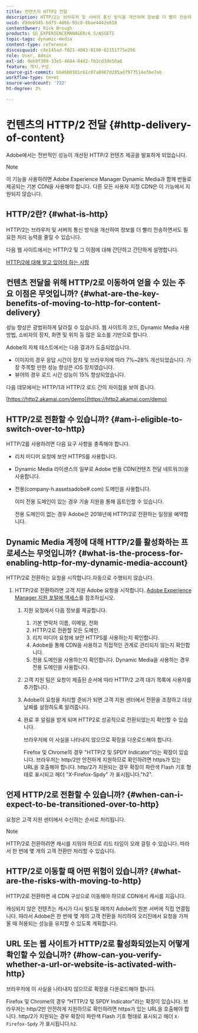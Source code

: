 ```yaml
---
title: 컨텐츠의 HTTP2 전달
description: HTTP/2는 브라우저 및 서버의 통신 방식을 개선하여 정보를 더 빨리 전송하면서도 필요한 처리 능력을 줄일 수 있습니다.
uuid: d9deb945-bdf5-4d6b-95c8-8bae4442e618
contentOwner: Rick Brough
products: SG_EXPERIENCEMANAGER/6.5/ASSETS
topic-tags: dynamic-media
content-type: reference
discoiquuid: c8e145ad-f021-4043-8190-62151775e296
role: User, Admin
exl-id: 9eb9f309-33e5-4694-84d2-fb2cd3de50a6
feature: 게시,구성
source-git-commit: bb46b0301c61c07a8967d285ad7977514efbe7ab
workflow-type: tm+mt
source-wordcount: '732'
ht-degree: 3%

---
```


# 컨텐츠의 HTTP/2 전달 {#http-delivery-of-content}

Adobe에서는 전반적인 성능이 개선된 HTTP/2 컨텐츠 제공을 발표하게 되었습니다.

>[!NOTE]
>
>이 기능을 사용하려면 Adobe Experience Manager Dynamic Media과 함께 번들로 제공되는 기본 CDN을 사용해야 합니다. 다른 모든 사용자 지정 CDN은 이 기능에서 지원되지 않습니다.

## HTTP/2란? {#what-is-http}

HTTP/2는 브라우저 및 서버의 통신 방식을 개선하여 정보를 더 빨리 전송하면서도 필요한 처리 능력을 줄일 수 있습니다.

다음 웹 사이트에서는 HTTP/2 및 그 이점에 대해 간단하고 간단하게 설명합니다.

[HTTP/2에 대해 알고 있어야 하는 사항](https://www.engadget.com/2015-02-24-what-you-need-to-know-about-http-2.html)

## 컨텐츠 전달을 위해 HTTP/2로 이동하여 얻을 수 있는 주요 이점은 무엇입니까? {#what-are-the-key-benefits-of-moving-to-http-for-content-delivery}

성능 향상은 광범위하게 달라질 수 있습니다. 웹 사이트의 코드, Dynamic Media 사용 방법, 소비자의 장치, 화면 및 위치 등 많은 요소를 기반으로 합니다.

Adobe의 자체 테스트에서는 다음 결과가 도출되었습니다.

* 이미지의 경우 응답 시간이 장치 및 브라우저에 따라 7%~28% 개선되었습니다. 가장 주목할 만한 성능 향상은 iOS 장치였습니다.
* 뷰어의 경우 로드 시간 성능이 15% 향상되었습니다.

다음 데모에서는 HTTP/1과 HTTP/2 로드 간의 차이점을 보여 줍니다.

[https://http2.akamai.com/demo](https://http2.akamai.com/demo)

## HTTP/2로 전환할 수 있습니까? {#am-i-eligible-to-switch-over-to-http}

HTTP/2를 사용하려면 다음 요구 사항을 충족해야 합니다.

* 리치 미디어 요청에 보안 HTTPS를 사용합니다.
* Dynamic Media 라이센스의 일부로 Adobe 번들 CDN(컨텐츠 전달 네트워크)을 사용합니다.
* 전용(company-h.assetsadobe#.com) 도메인을 사용합니다.

   이미 전용 도메인이 있는 경우 기술 지원을 통해 옵트인할 수 있습니다.

   전용 도메인이 없는 경우 Adobe은 2018년에 HTTP/2로 전환하는 일정을 예약합니다.

## Dynamic Media 계정에 대해 HTTP/2를 활성화하는 프로세스는 무엇입니까? {#what-is-the-process-for-enabling-http-for-my-dynamic-media-account}

HTTP/2로 전환하는 요청을 시작합니다.자동으로 수행되지 않습니다.

1. HTTP/2로 전환하려면 고객 지원 Adobe 요청을 시작합니다. [Adobe Experience Manager 지원 포털에 액세스](https://helpx.adobe.com/kr/experience-manager/kb/accessing-aem-support-portal.html)를 참조하십시오.

   1. 지원 요청에서 다음 정보를 제공합니다.

      1. 기본 연락처 이름, 이메일, 전화
      1. HTTP/2로 전환할 모든 도메인.
      1. 리치 미디어 요청에 보안 HTTPS를 사용하는지 확인합니다.
      1. Adobe을 통해 CDN을 사용하고 직접적인 관계로 관리되지 않는지 확인합니다.
      1. 전용 도메인을 사용하는지 확인합니다. Dynamic Media을 사용하는 경우 전용 도메인을 사용합니다.
   1. 고객 지원 팀은 요청이 제출된 순서에 따라 HTTP/2 고객 대기 목록에 사용자를 추가합니다.
   1. Adobe이 요청을 처리할 준비가 되면 고객 지원 센터에서 전환을 조정하고 대상 날짜를 설정하도록 알려줍니다.
   1. 완료 후 알림을 받게 되며 HTTP2로 성공적으로 전환되었는지 확인할 수 있습니다.

      브라우저에 이 사실을 나타내지 않으므로 확장을 다운로드해야 합니다.

      Firefox 및 Chrome의 경우 &quot;HTTP/2 및 SPDY Indicator&quot;라는 확장이 있습니다. 브라우저는 http/2만 안전하게 지원하므로 확인하려면 https가 있는 URL을 호출해야 합니다. http/2가 지원되는 경우 확장이 파란색 Flash 기호 형태로 표시되고 헤더 &quot;X-Firefox-Spdy&quot; 가 표시됩니다.&quot;h2&quot;.


## 언제 HTTP/2로 전환할 수 있습니까? {#when-can-i-expect-to-be-transitioned-over-to-http}

요청은 고객 지원 센터에서 수신하는 순서로 처리됩니다.

>[!NOTE]
>
>HTTP/2로 전환하려면 캐시를 지워야 하므로 리드 타임이 오래 걸릴 수 있습니다. 따라서 한 번에 몇 개의 고객 전환만 처리할 수 있습니다.

## HTTP/2로 이동할 때 어떤 위험이 있습니까? {#what-are-the-risks-with-moving-to-http}

HTTP/2로 전환하면 새 CDN 구성으로 이동해야 하므로 CDN에서 캐시를 지웁니다.

캐싱되지 않은 컨텐츠는 캐시가 다시 빌드될 때까지 Adobe의 원본 서버에 직접 연결됩니다. 따라서 Adobe은 한 번에 몇 개의 고객 전환을 처리하여 오리진에서 요청을 가져올 때 허용되는 성능을 유지할 수 있도록 계획합니다.

## URL 또는 웹 사이트가 HTTP/2로 활성화되었는지 어떻게 확인할 수 있습니까? {#how-can-you-verify-whether-a-url-or-website-is-activated-with-http}

브라우저에 이 사실을 나타내지 않으므로 확장을 다운로드해야 합니다.

Firefox 및 Chrome의 경우 &quot;HTTP/2 및 SPDY Indicator&quot;라는 확장이 있습니다. 브라우저는 http/2만 안전하게 지원하므로 확인하려면 https가 있는 URL을 호출해야 합니다. http/2가 지원되는 경우 확장이 파란색 Flash 기호 형태로 표시되고 헤더 `X-Firefox-Spdy` 가 표시됩니다.`h2`.
